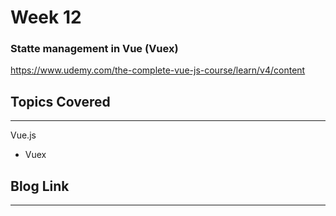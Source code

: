 # Week 12
### Statte management in Vue (Vuex)
https://www.udemy.com/the-complete-vue-js-course/learn/v4/content


## Topics Covered 
---
Vue.js
  - Vuex

## Blog Link
---
